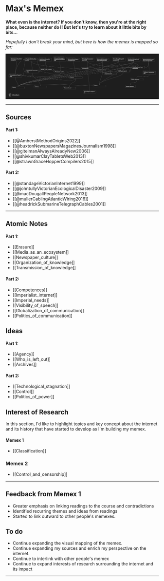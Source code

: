 # Max's Memex

**What even is the internet? If you don't know, then you're at the right place, because neither do I! But let's try to learn about it little bits by bits...**

*Hopefully I don't break your mind, but here is how the memex is mapped so far:*

![Map of Memex](mapofmemex2.jpg)

---
## Sources

#### Part 1:

- [[@AmherstMethodOrigins2022]]
- [[@buxtonNewspapersMagazinesJournalism1998]]
- [[@gitelmanAlwaysAlreadyNew2006]]
- [[@shivkumarClayTabletsWeb2013]]
- [[@strawnGraceHopperCompilers2015]]

#### Part 2:

- [[@standageVictorianInternet1999]]
- [[@johntullyVictorianEcologicalDisaster2009]]
- [[@macDougallPeopleNetwork2013]]
- [[@mullerCablingAtlanticWiring2016]]
- [[@headrickSubmarineTelegraphCables2001]]

---
## Atomic Notes

#### Part 1:

- [[Erasure]]
- [[Media_as_an_ecosystem]]
- [[Newspaper_culture]]
- [[Organization_of_knowledge]]
- [[Transmission_of_knowledge]]

#### Part 2:

- [[Competences]]
- [[Imperialist_internet]]
- [[Imperial_needs]]
- [[Visibility_of_speech]]
- [[Globalization_of_communication]]
- [[Politics_of_communication]]

## Ideas

#### Part 1:

- [[Agency]]
- [[Who_is_left_out]]
- [[Archives]]

#### Part 2:

- [[Technological_stagnation]]
- [[Control]]
- [[Politics_of_power]]

## Interest of Research

In this section, I'd like to highlight topics and key concept about the internet and its history that have started to develop as I'm building my memex. 

#### Memex 1

- [[Classification]]

### Memex 2

- [[Control_and_censorship]]

---
## Feedback from Memex 1

- Greater emphasis on linking readings to the course and contradictions
- Identified recurring themes and ideas from readings
- Started to link outward to other people's memexes. 

## To do 

- Continue expanding the visual mapping of the memex.
- Continue expanding my sources and enrich my perspective on the internet.
- Continue to interlink with other people's memex
- Continue to expand interests of research surrounding the internet and its impact

---